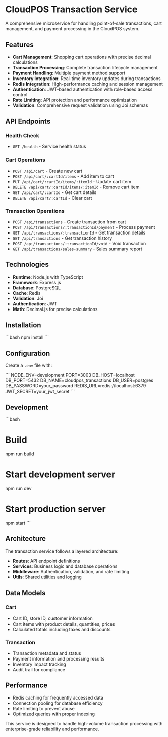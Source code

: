 # CloudPOS Transaction Service

A comprehensive microservice for handling point-of-sale transactions, cart management, and payment processing in the CloudPOS system.

## Features

- **Cart Management**: Shopping cart operations with precise decimal calculations
- **Transaction Processing**: Complete transaction lifecycle management
- **Payment Handling**: Multiple payment method support
- **Inventory Integration**: Real-time inventory updates during transactions
- **Redis Integration**: High-performance caching and session management
- **Authentication**: JWT-based authentication with role-based access control
- **Rate Limiting**: API protection and performance optimization
- **Validation**: Comprehensive request validation using Joi schemas

## API Endpoints

### Health Check
- `GET /health` - Service health status

### Cart Operations
- `POST /api/cart` - Create new cart
- `POST /api/cart/:cartId/items` - Add item to cart
- `PUT /api/cart/:cartId/items/:itemId` - Update cart item
- `DELETE /api/cart/:cartId/items/:itemId` - Remove cart item
- `GET /api/cart/:cartId` - Get cart details
- `DELETE /api/cart/:cartId` - Clear cart

### Transaction Operations
- `POST /api/transactions` - Create transaction from cart
- `POST /api/transactions/:transactionId/payment` - Process payment
- `GET /api/transactions/:transactionId` - Get transaction details
- `GET /api/transactions` - Get transaction history
- `POST /api/transactions/:transactionId/void` - Void transaction
- `GET /api/transactions/sales-summary` - Sales summary report

## Technologies

- **Runtime**: Node.js with TypeScript
- **Framework**: Express.js
- **Database**: PostgreSQL
- **Cache**: Redis
- **Validation**: Joi
- **Authentication**: JWT
- **Math**: Decimal.js for precise calculations

## Installation

\`\`\`bash
npm install
\`\`\`

## Configuration

Create a `.env` file with:

\`\`\`
NODE_ENV=development
PORT=3003
DB_HOST=localhost
DB_PORT=5432
DB_NAME=cloudpos_transactions
DB_USER=postgres
DB_PASSWORD=your_password
REDIS_URL=redis://localhost:6379
JWT_SECRET=your_jwt_secret
\`\`\`

## Development

\`\`\`bash
# Build
npm run build

# Start development server
npm run dev

# Start production server
npm start
\`\`\`

## Architecture

The transaction service follows a layered architecture:

- **Routes**: API endpoint definitions
- **Services**: Business logic and database operations
- **Middleware**: Authentication, validation, and rate limiting
- **Utils**: Shared utilities and logging

## Data Models

### Cart
- Cart ID, store ID, customer information
- Cart items with product details, quantities, prices
- Calculated totals including taxes and discounts

### Transaction
- Transaction metadata and status
- Payment information and processing results
- Inventory impact tracking
- Audit trail for compliance

## Performance

- Redis caching for frequently accessed data
- Connection pooling for database efficiency
- Rate limiting to prevent abuse
- Optimized queries with proper indexing

This service is designed to handle high-volume transaction processing with enterprise-grade reliability and performance.